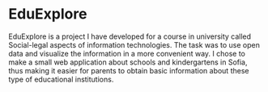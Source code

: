 # EduExplore
  EduExplore is a project I have developed for a course in university called Social-legal aspects of information technologies. The task was to use open data and visualize the information in a more convenient way. 
I chose to make a small web application about schools and kindergartens in Sofia, thus making it easier for parents to obtain basic information about these type of educational institutions. 
